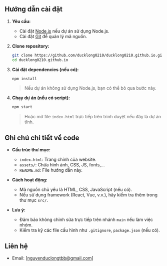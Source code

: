 
## Hướng dẫn cài đặt

1. **Yêu cầu:**
   - Cài đặt [Node.js](https://nodejs.org/) nếu dự án sử dụng Node.js.
   - Cài đặt [Git](https://git-scm.com/) để quản lý mã nguồn.

2. **Clone repository:**
   ```sh
   git clone https://github.com/ducklong0210/ducklong0210.github.io.git
   cd ducklong0210.github.io
   ```

3. **Cài đặt dependencies (nếu có):**
   ```sh
   npm install
   ```
   > Nếu dự án không sử dụng Node.js, bạn có thể bỏ qua bước này.

4. **Chạy dự án (nếu có script):**
   ```sh
   npm start
   ```
   > Hoặc mở file `index.html` trực tiếp trên trình duyệt nếu đây là dự án tĩnh.

## Ghi chú chi tiết về code

- **Cấu trúc thư mục:**
  - `index.html`: Trang chính của website.
  - `assets/`: Chứa hình ảnh, CSS, JS, fonts,...
  - `README.md`: File hướng dẫn này.

- **Cách hoạt động:**
  - Mã nguồn chủ yếu là HTML, CSS, JavaScript (nếu có).
  - Nếu sử dụng framework (React, Vue, v.v.), hãy kiểm tra thêm trong thư mục `src/`.

- **Lưu ý:**
  - Đảm bảo không chỉnh sửa trực tiếp trên nhánh `main` nếu làm việc nhóm.
  - Kiểm tra kỹ các file cấu hình như `.gitignore`, `package.json` (nếu có).

## Liên hệ

- Email: [nguyenduclongtbb@gmail.com]